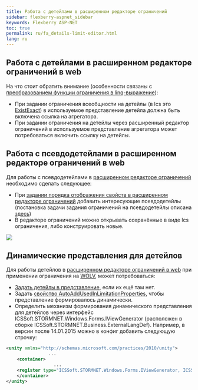 ```yaml
---
title: Работа с детейлами в расширенном редакторе ограничений
sidebar: flexberry-aspnet_sidebar
keywords: Flexberry ASP-NET
toc: true
permalink: ru/fa_details-limit-editor.html
lang: ru
---
```


## Работа с детейлами в расширенном редакторе ограничений в web

На что стоит обратить внимание (особенности связаны с [преобразованием функции ограничения в linq-выражение](fo_lcs-to-linq.html)):

* При задании ограничения всеобщности на детейлы (в lcs это [ExistExact](fo_exist-details.html)) в используемое представление детейла должна быть включена ссылка на агрегатора.
* При задании ограничения на детейлы через расширенный редактор ограничений в используемое представление агрегатора может потребоваться включить ссылку на детейлы.

##  Работа с псевдодетейлами в расширенном редакторе ограничений в web

Для работы с псевдодетейлами в [расширенном редакторе ограничений](fa_advanced-limit-editor.html) необходимо сделать следующее:
* При [задании порядка отображения свойств в расширенном редакторе ограничений](fa_prop-order-limit-editor.html) добавить интересующие псевдодетейлы (постановка задачи задания ограничений на псевдодетейлы описана [здесь](fo_linq-provider.html))
* В редакторе ограничений можно открывать сохранённые в виде lcs ограничения, либо конструировать новые.

![](/images/pages/products/flexberry-aspnet/ogranicheniye/le-pseudo-detail.png)

## Динамические представления для детейлов

Для работы детейлов в [расширенном редакторе ограничений в web](fa_advanced-limit-editor.html) при применении ограничения на [WOLV](fa_web-object-list-view.html), может потребоваться:
* [Задать детейлы в представление](fa_prop-order-limit-editor.html), если их ещё там нет.
* Задать [свойство AutoAddUsedInLimitationProperties](fa_prop-order-limit-editor.html), чтобы представление формировалось динамически.
* Определить механизм формирования динамического представления для детейлов через интерфейс ICSSoft.STORMNET.Windows.Forms.IViewGenerator (расположен в сборке ICSSoft.STORMNET.Business.ExternalLangDef). Например, в версии после 14.01.2015 можно в конфиг добавить следующую строчку:

```xml
<unity xmlns="http://schemas.microsoft.com/practices/2010/unity">
				...
	<container>
				  ...
	<register type="ICSSoft.STORMNET.Windows.Forms.IViewGenerator, ICSSoft.STORMNET.Business.ExternalLangDef" mapTo="NewPlatform.Flexberry.Web.Page.LimitEditorViewGenerator, NewPlatform.Flexberry.Web.LimitEditor" />
	</container>
</unity>
```
